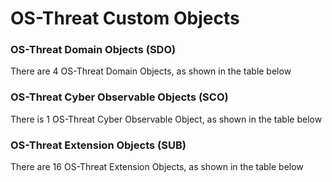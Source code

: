 # OS-Threat Custom Objects



### OS-Threat Domain Objects (SDO)

There are 4 OS-Threat Domain Objects, as shown in the table below


### OS-Threat Cyber Observable Objects (SCO)

There is 1 OS-Threat Cyber Observable Object, as shown in the table below


### OS-Threat Extension Objects (SUB)

There are 16 OS-Threat Extension Objects,  as shown in the table below


